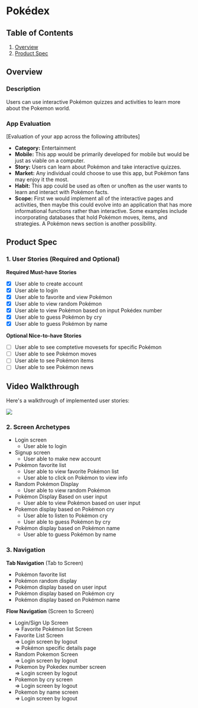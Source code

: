 # Pokédex

## Table of Contents
1. [Overview](#Overview)
2. [Product Spec](#Product-Spec)

## Overview
### Description
Users can use interactive Pokémon quizzes and activities to learn more about the Pokemon world.

### App Evaluation
[Evaluation of your app across the following attributes]
- **Category:** Entertainment
- **Mobile:** This app would be primarily developed for mobile but would be just as viable on a computer.
- **Story:** Users can learn about Pokémon and take interactive quizzes.
- **Market:** Any individual could choose to use this app, but Pokémon fans may enjoy it the most.
- **Habit:** This app could be used as often or unoften as the user wants to learn and interact with Pokémon facts.
- **Scope:** First we would implement all of the interactive pages and activities, then maybe this could evolve into an application that has more informational functions rather than interactive. Some examples include incorporating databases that hold Pokémon moves, items, and strategies. A Pokémon news section is another possibility.

## Product Spec

### 1. User Stories (Required and Optional)

**Required Must-have Stories**

- [x] User able to create account
- [x] User able to login
- [x] User able to favorite and view Pokémon
- [x] User able to view random Pokémon
- [x] User able to view Pokémon based on input Pokédex number
- [x] User able to guess Pokémon by cry
- [x] User able to guess Pokémon by name

**Optional Nice-to-have Stories**

- [ ] User able to see comptetive movesets for specific Pokémon
- [ ] User able to see Pokémon moves
- [ ] User able to see Pokémon items
- [ ] User able to see Pokémon news

## Video Walkthrough

Here's a walkthrough of implemented user stories:

<a href="https://www.loom.com/share/bfa407d1d8e742f69dc632adac537ee6">
    <img style="max-width:300px;" src="https://cdn.loom.com/sessions/thumbnails/bfa407d1d8e742f69dc632adac537ee6-with-play.gif">
</a>

### 2. Screen Archetypes

* Login screen
   * User able to login
* Signup screen
    * User able to make new account
* Pokémon favorite list
    * User able to view favorite Pokémon list
    * User able to click on Pokémon to view info
* Random Pokémon Display
   * User able to view random Pokémon
* Pokémon Display Based on user input
    * User able to view Pokémon based on user input
* Pokemon display based on Pokémon cry
    * User able to listen to Pokémon cry
    * User able to guess Pokémon by cry
* Pokémon display based on Pokémon name
    * User able to guess Pokémon by name

### 3. Navigation

**Tab Navigation** (Tab to Screen)

* Pokémon favorite list
* Pokémon random display
* Pokémon display based on user input
* Pokémon display based on Pokémon cry
* Pokémon display based on Pokémon name

**Flow Navigation** (Screen to Screen)

* Login/Sign Up Screen<br />
   => Favorite Pokémon list Screen
* Favorite List Screen<br />
   => Login screen by logout<br />
   => Pokémon specific details page
* Random Pokemon Screen<br />
   => Login screen by logout
* Pokemon by Pokedex number screen<br /> 
   => Login screen by logout
* Pokemon by cry screen<br />
   => Login screen by logout
* Pokemon by name screen<br />
   => Login screen by logout
